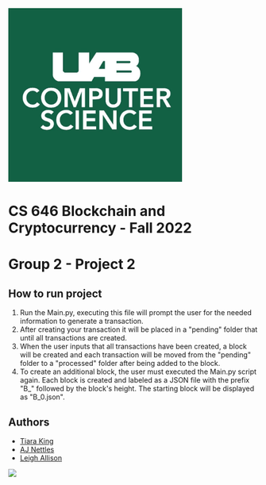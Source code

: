 <img src="UABCS.jpg" width=350>

# CS 646 Blockchain and Cryptocurrency - Fall 2022

# Group 2 - Project 2

##  How to run project
1.  Run the Main.py, executing this file will prompt the user for the needed information to generate a transaction.
2.  After creating your transaction it will be placed in a "pending" folder that until all transactions are created.
3.  When the user inputs that all transactions have been created, a block will be created and each transaction will be moved from the "pending" folder to a "processed" folder after being added to the block. 
4.  To create an additional block, the user must executed the Main.py script again. Each block is created and labeled as a JSON file with the prefix "B_" followed by the block's height. The starting block will be displayed as "B_0.json".

## Authors
- [Tiara King](https://github.com/shunae95)
- [AJ Nettles](https://github.com/DelMonteAJ)
- [Leigh Allison](https://github.com/Ldallison)
  
<a href="https://github.com/shunae95/CS646_Project1/graphs/contributors">
  <img src="https://contrib.rocks/image?repo=ldallison/CS646_Project1" />
</a>
